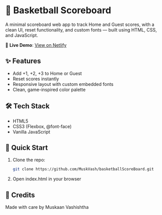 # 🏀 Basketball Scoreboard

A minimal scoreboard web app to track Home and Guest scores, with a clean UI, reset functionality, and custom fonts — built using HTML, CSS, and JavaScript.

🔗 **Live Demo**: [View on Netlify](https://muskbasketballscorecard.netlify.app/)
## ✨ Features
- Add +1, +2, +3 to Home or Guest
- Reset scores instantly
- Responsive layout with custom embedded fonts
- Clean, game-inspired color palette

## 🛠 Tech Stack
- HTML5
- CSS3 (Flexbox, @font-face)
- Vanilla JavaScript

## 🚀 Quick Start
1. Clone the repo:
   ```bash
   git clone https://github.com/MuskVash/basketballScoreBoard.git
   
2. Open index.html in your browser

## 🙌 Credits
Made with care by Muskaan Vashishtha
